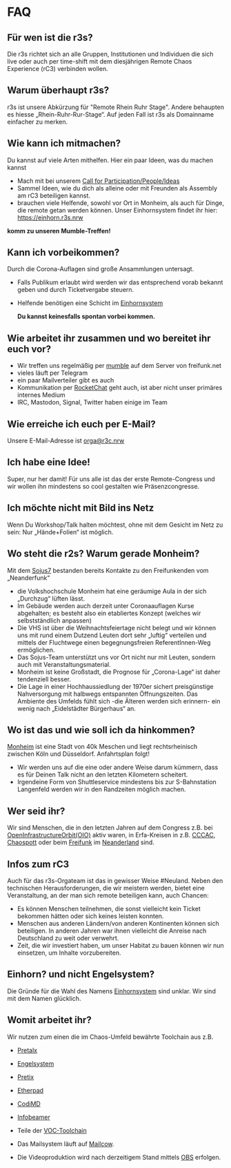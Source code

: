 # FAQ

## Für wen ist die r3s?
Die r3s richtet sich an alle Gruppen, Institutionen und Individuen die sich live oder auch per time-shift mit dem diesjährigen Remote Chaos Experience (rC3) verbinden wollen.

## Warum überhaupt r3s?
r3s ist unsere Abkürzung für "Remote Rhein Ruhr Stage". Andere behaupten es hiesse „Rhein-Ruhr-Rur-Stage“. Auf jeden Fall ist r3s als Domainname einfacher zu merken.

## Wie kann ich mitmachen?
Du kannst auf viele Arten mithelfen. Hier ein paar Ideen, was du machen kannst
* Mach mit bei unserem [Call for Participation/People/Ideas](https://pretalx.r3s.nrw/r3s/)
* Sammel Ideen, wie du dich als alleine oder mit Freunden als Assembly am rC3 beteiligen kannst. 
* brauchen viele Helfende, sowohl vor Ort in Monheim, als auch für Dinge, die remote getan werden können. Unser Einhornsystem findet ihr hier: https://einhorn.r3s.nrw   
  
 **komm zu unseren Mumble-Treffen!**

## Kann ich vorbeikommen?
Durch die Corona-Auflagen sind große Ansammlungen untersagt. 

* Falls Publikum erlaubt wird werden wir das entsprechend vorab bekannt geben und durch Ticketvergabe steuern.
* Helfende benötigen eine Schicht im [Einhornsystem](https://einhorn.r3s.nrw/)

  **Du kannst keinesfalls spontan vorbei kommen.**

## Wie arbeitet ihr zusammen und wo bereitet ihr euch vor?
 * Wir treffen uns regelmäßig per [mumble](https://mumble.freifunk.net) auf dem Server von freifunk.net
 * vieles läuft per Telegram
 * ein paar Mailverteiler gibt es auch
 * Kommunikation per [RocketChat](http://rocket.events.ccc.de) geht auch, ist aber nicht unser primäres internes Medium
 * IRC, Mastodon, Signal, Twitter haben einige im Team

## Wie erreiche ich euch per E-Mail?
Unsere E-Mail-Adresse ist [orga@r3c.nrw](mailto:orga@r3c.nrw)

## Ich habe eine Idee!
Super, nur her damit! Für uns alle ist das der erste Remote-Congress und wir wollen ihn mindestens so cool gestalten wie Präsenzcongresse.

## Ich möchte nicht mit Bild ins Netz
Wenn Du Workshop/Talk halten möchtest, ohne mit dem Gesicht im Netz zu sein: Nur „Hände+Folien“ ist möglich. 

## Wo steht die r2s? Warum gerade Monheim?
Mit dem [Sojus7](https://www.sojus.de) bestanden bereits Kontakte zu den Freifunkenden vom „Neanderfunk“

* die Volkshochschule Monheim hat eine geräumige Aula in der sich „Durchzug“ lüften lässt. 
* Im Gebäude werden auch derzeit unter Coronaauflagen Kurse abgehalten; es besteht also ein etabliertes Konzept (welches wir selbstständlich anpassen)
* Die VHS ist über die Weihnachtsfeiertage nicht belegt und wir können uns mit rund einem Dutzend Leuten dort sehr „luftig“ verteilen und  mittels der Fluchtwege einen begegnungsfreien ReferentInnen-Weg ermöglichen.
* Das Sojus-Team unterstützt uns vor Ort nicht nur mit Leuten, sondern auch mit Veranstaltungsmaterial.
* Monheim ist keine Großstadt, die Prognose für „Corona-Lage“ ist daher tendenziell besser.
* Die Lage in einer Hochhaussiedlung der 1970er sichert preisgünstige Nahversorgung mit halbwegs entspannten Öffnungszeiten. Das Ambiente des Umfelds fühlt sich -die Älteren werden sich erinnern- ein wenig nach „Eidelstädter Bürgerhaus“ an. 

## Wo ist das und wie soll ich da hinkommen?
[Monheim](https://de.wikipedia.org/wiki/Monheim_am_Rhein) ist eine Stadt von 40k Meschen und liegt rechtsrheinisch zwischen Köln und Düsseldorf.
Anfahrtsplan folgt!

* Wir werden uns auf die eine oder andere Weise darum kümmern, dass es für Deinen Talk nicht an den letzten Kilometern scheitert. 
* Irgendeine Form von Shuttleservice mindestens bis zur S-Bahnstation Langenfeld werden wir in den Randzeiten möglich machen.

## Wer seid ihr?
Wir sind Menschen, die in den letzten Jahren auf dem Congress z.B. bei [OpenInfrastructureOrbit(OIO)](http://oio.social) aktiv waren, in Erfa-Kreisen in z.B. [CCCAC](https://aachen.ccc.de), [Chaospott](https://chaospott.de/) oder beim [Freifunk](http://www.freifunk.net) im [Neanderland](https://www.neanderfunk.de/) sind.

## Infos zum rC3
Auch für das r3s-Orgateam ist das in gewisser Weise #Neuland. Neben den technischen Herausforderungen, die wir meistern werden, bietet eine Veranstaltung, an der man sich remote beteiligen kann, auch Chancen:

  * Es können Menschen teilnehmen, die sonst vielleicht kein Ticket bekommen hätten oder sich keines leisten konnten.
  * Menschen aus anderen Ländern/von anderen Kontinenten können sich beteiligen. In anderen Jahren war ihnen vielleicht die Anreise nach Deutschland zu weit oder verwehrt.
  * Zeit, die wir investiert haben, um unser Habitat zu bauen können wir nun einsetzen, um Inhalte vorzubereiten.

## Einhorn? und nicht Engelsystem?
Die Gründe für die Wahl des Namens [Einhornsystem](https://einhorn.r3s.nrw/) sind unklar. Wir sind mit dem Namen glücklich.

## Womit arbeitet ihr? 
Wir nutzen zum einen die im Chaos-Umfeld bewährte Toolchain aus z.B. 

  * [Pretalx](https://pretalx.com/p/about/)
  * [Engelsystem](https://engelsystem.de/)
  * [Pretix](https://pretix.eu/)
  * [Etherpad](https://yopad.eu/)
  * [CodiMD](https://github.com/codimd/server)
  * [Infobeamer](https://info-beamer.com/)
  * Teile der [VOC-Toolchain](https://c3voc.de/)
  
  * Das Mailsystem läuft auf [Mailcow](https://mailcow.email/). 
  * Die Videoproduktion wird nach derzeitigem Stand mittels [OBS](https://obsproject.com/) erfolgen. 

